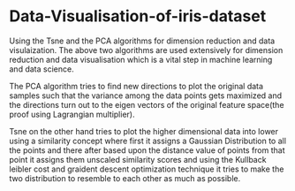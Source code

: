 # Data-Visualisation-of-iris-dataset
Using the Tsne and the PCA algorithms for dimension reduction and data visulaization.
The above two algorithms are used extensively for dimension reduction and data visualisation which is a vital step in machine learning and data science.

The PCA algorithm tries to find new directions to plot the original data samples such that the variance among the data points gets maximized  and the directions turn out to the eigen vectors of the original feature space(the proof using Lagrangian multiplier).

Tsne on the other hand tries to plot the higher dimensional data into lower using a similarity concept where first it assigns a 
Gaussian Distribution to all the points and there after based upon the distance value of points from that point it assigns them unscaled similarity scores and using the Kullback leibler cost and graident descent optimization technique it tries to make the two distribution to resemble to each other as much as possible.
